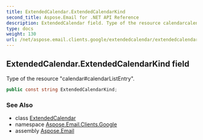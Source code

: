 ```yaml
---
title: ExtendedCalendar.ExtendedCalendarKind
second_title: Aspose.Email for .NET API Reference
description: ExtendedCalendar field. Type of the resource calendarcalendarListEntry
type: docs
weight: 130
url: /net/aspose.email.clients.google/extendedcalendar/extendedcalendarkind/
---
```

## ExtendedCalendar.ExtendedCalendarKind field

Type of the resource "calendar#calendarListEntry".

```csharp
public const string ExtendedCalendarKind;
```

### See Also

* class [ExtendedCalendar](../)
* namespace [Aspose.Email.Clients.Google](../../extendedcalendar/)
* assembly [Aspose.Email](../../../)


